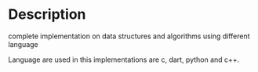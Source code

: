 # Description

complete implementation on data structures and algorithms using different language 

Language are used in this implementations are c, dart, python and c++.
